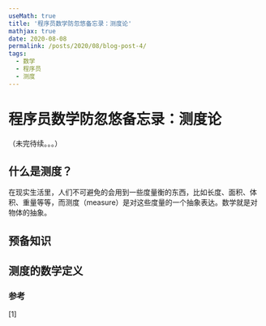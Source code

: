 ```yaml
---
useMath: true
title: '程序员数学防忽悠备忘录：测度论'
mathjax: true
date: 2020-08-08
permalink: /posts/2020/08/blog-post-4/
tags:
  - 数学
  - 程序员
  - 测度
---
```

# 程序员数学防忽悠备忘录：测度论

<!-- more -->

（未完待续。。。）

## 什么是测度？
在现实生活里，人们不可避免的会用到一些度量衡的东西，比如长度、面积、体积、重量等等，而测度（measure）是对这些度量的一个抽象表达。数学就是对物体的抽象。

## 预备知识 


## 测度的数学定义


### 参考

<a id="1">[1]</a>

